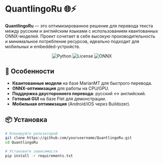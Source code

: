 # QuantlingoRu 🌐⚡

**QuantlingoRu** — это оптимизированное решение для перевода текста между русским и английским языками с использованием квантованных ONNX-моделей. Проект сочетает в себе высокую производительность и минимальное потребление ресурсов, идеально подходит для мобильных и embedded-устройств.

<p align="center">
  <img src="https://img.shields.io/badge/Python-3.8%2B-blue" alt="Python">
  <img src="https://img.shields.io/badge/License-Apache2-green" alt="License">
  <img src="https://img.shields.io/badge/ONNX-1.12.0-orange" alt="ONNX">
</p>

## 🚀 Особенности
- **Квантованные модели** на базе MarianMT для быстрого перевода.
- **ONNX-оптимизация** для работы на CPU/GPU.
- **Поддержка двустороннего перевода**: русский ↔ английский.
- **Готовый GUI** на базе Flet для демонстрации.
- **Мобильная оптимизация** (Android/iOS через Buildozer).

## 📦 Установка
```bash
# Клонируйте репозиторий
git clone https://github.com/yourusername/QuantlingoRu.git
cd QuantlingoRu

# Установите зависимости
pip install -r requirements.txt
```
